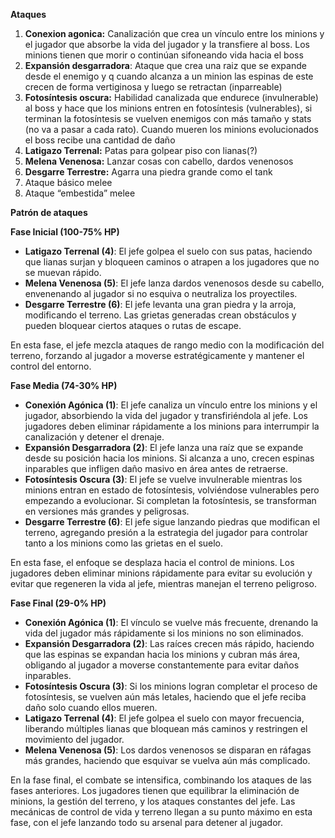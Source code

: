 **Ataques**

1. **Conexion agonica:** Canalización que crea un vínculo entre los minions y el jugador que absorbe la vida del jugador y la transfiere al boss. Los minions tienen que morir o continúan sifoneando vida hacia el boss
2. **Expansión desgarradora**: Ataque que crea una raiz que se expande desde el enemigo y q cuando alcanza a un minion las espinas de este crecen de forma vertiginosa y luego se retractan (inparreable)
3. **Fotosíntesis oscura:** Habilidad canalizada que endurece (invulnerable) al boss y hace que los minions entren en fotosíntesis (vulnerables), si terminan la fotosíntesis se vuelven enemigos con más tamaño y stats (no va a pasar a cada rato). Cuando mueren los minions evolucionados el boss recibe una cantidad de daño
4. **Latigazo Terrenal:** Patas para golpear piso con lianas(?)
5. **Melena Venenosa:** Lanzar cosas con cabello, dardos venenosos
6. **Desgarre Terrestre:** Agarra una piedra grande como el tank 
7. Ataque básico melee  
8. Ataque “embestida” melee

**Patrón de ataques**

**Fase Inicial (100-75% HP)**

- **Latigazo Terrenal (4)**: El jefe golpea el suelo con sus patas, haciendo que lianas surjan y bloqueen caminos o atrapen a los jugadores que no se muevan rápido.
- **Melena Venenosa (5)**: El jefe lanza dardos venenosos desde su cabello, envenenando al jugador si no esquiva o neutraliza los proyectiles.
- **Desgarre Terrestre (6)**: El jefe levanta una gran piedra y la arroja, modificando el terreno. Las grietas generadas crean obstáculos y pueden bloquear ciertos ataques o rutas de escape.

En esta fase, el jefe mezcla ataques de rango medio con la modificación del terreno, forzando al jugador a moverse estratégicamente y mantener el control del entorno.

**Fase Media (74-30% HP)**

- **Conexión Agónica (1)**: El jefe canaliza un vínculo entre los minions y el jugador, absorbiendo la vida del jugador y transfiriéndola al jefe. Los jugadores deben eliminar rápidamente a los minions para interrumpir la canalización y detener el drenaje.
- **Expansión Desgarradora (2)**: El jefe lanza una raíz que se expande desde su posición hacia los minions. Si alcanza a uno, crecen espinas inparables que infligen daño masivo en área antes de retraerse.
- **Fotosíntesis Oscura (3)**: El jefe se vuelve invulnerable mientras los minions entran en estado de fotosíntesis, volviéndose vulnerables pero empezando a evolucionar. Si completan la fotosíntesis, se transforman en versiones más grandes y peligrosas.
- **Desgarre Terrestre (6)**: El jefe sigue lanzando piedras que modifican el terreno, agregando presión a la estrategia del jugador para controlar tanto a los minions como las grietas en el suelo.

En esta fase, el enfoque se desplaza hacia el control de minions. Los jugadores deben eliminar minions rápidamente para evitar su evolución y evitar que regeneren la vida al jefe, mientras manejan el terreno peligroso.

**Fase Final (29-0% HP)**

- **Conexión Agónica (1)**: El vínculo se vuelve más frecuente, drenando la vida del jugador más rápidamente si los minions no son eliminados.
- **Expansión Desgarradora (2)**: Las raíces crecen más rápido, haciendo que las espinas se expandan hacia los minions y cubran más área, obligando al jugador a moverse constantemente para evitar daños inparables.
- **Fotosíntesis Oscura (3)**: Si los minions logran completar el proceso de fotosíntesis, se vuelven aún más letales, haciendo que el jefe reciba daño solo cuando ellos mueren.
- **Latigazo Terrenal (4)**: El jefe golpea el suelo con mayor frecuencia, liberando múltiples lianas que bloquean más caminos y restringen el movimiento del jugador.
- **Melena Venenosa (5)**: Los dardos venenosos se disparan en ráfagas más grandes, haciendo que esquivar se vuelva aún más complicado.

En la fase final, el combate se intensifica, combinando los ataques de las fases anteriores. Los jugadores tienen que equilibrar la eliminación de minions, la gestión del terreno, y los ataques constantes del jefe. Las mecánicas de control de vida y terreno llegan a su punto máximo en esta fase, con el jefe lanzando todo su arsenal para detener al jugador.

